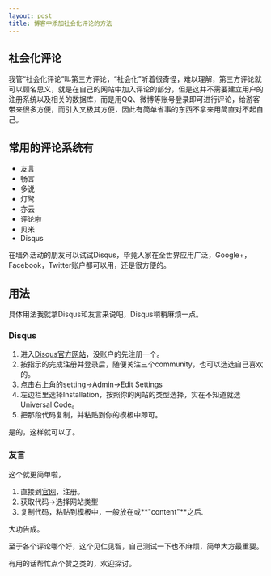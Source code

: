 ```yaml
---
layout: post
title: 博客中添加社会化评论的方法
---
```


## 社会化评论

我管“社会化评论”叫第三方评论，“社会化”听着很奇怪，难以理解，第三方评论就可以顾名思义，就是在自己的网站中加入评论的部分，但是这并不需要建立用户的注册系统以及相关的数据库，而是用QQ、微博等账号登录即可进行评论，给游客带来很多方便，而引入又极其方便，因此有简单省事的东西不拿来用简直对不起自己。

## 常用的评论系统有

* 友言
* 畅言
* 多说
* 灯鹭
* 亦云
* 评论啦
* 贝米
* Disqus

在墙外活动的朋友可以试试Disqus，毕竟人家在全世界应用广泛，Google+，Facebook，Twitter账户都可以用，还是很方便的。

## 用法

具体用法我就拿Disqus和友言来说吧，Disqus稍稍麻烦一点。

### Disqus

1. 进入[Disqus官方网站](https://disqus.com/)，没账户的先注册一个。
2. 按指示的完成注册并登录后，随便关注三个community，也可以选选自己喜欢的。
3. 点击右上角的setting->Admin->Edit Settings
4. 左边栏里选择Installation，按照你的网站的类型选择，实在不知道就选Universal Code。
5. 把那段代码复制，并粘贴到你的模板中即可。


是的，这样就可以了。

### 友言

这个就更简单啦，

1. 直接到[官网](http://www.uyan.cc/)，注册。
2. 获取代码->选择网站类型
3. 复制代码，粘贴到模板中，一般放在</body>或**"content"**之后.


大功告成。

至于各个评论哪个好，这个见仁见智，自己测试一下也不麻烦，简单大方最重要。

有用的话帮忙点个赞之类的，欢迎探讨。